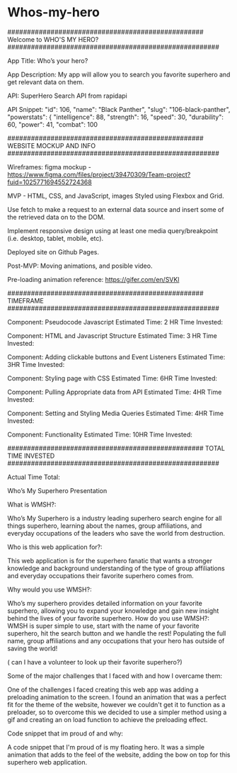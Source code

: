 # Whos-my-hero
################################################## Welcome to WHO'S MY HERO?  ######################################################

App Title: Who’s your hero?


App Description: My app will allow you to search you favorite superhero and get relevant data on them.


API: SuperHero Search API from rapidapi


API Snippet:  "id": 106,
        "name": "Black Panther",
        "slug": "106-black-panther",
        "powerstats": {
            "intelligence": 88,
            "strength": 16,
            "speed": 30,
            "durability": 60,
            "power": 41,
            "combat": 100

################################################## WEBSITE MOCKUP AND INFO ######################################################


Wireframes: figma mockup - https://www.figma.com/files/project/39470309/Team-project?fuid=1025771694552724368

MVP - HTML, CSS, and JavaScript, images
Styled using Flexbox and Grid.

Use fetch to make a request to an external data source and insert some of the retrieved data on to the DOM.

Implement responsive design using at least one media query/breakpoint (i.e. desktop, tablet, mobile, etc).

Deployed site on Github Pages.



Post-MVP: Moving animations, and posible video.

Pre-loading animation reference: https://gifer.com/en/SVKl


################################################## TIMEFRAME ######################################################


Component: Pseudocode Javascript
Estimated Time: 2 HR
Time Invested:






Component: HTML and Javascript Structure
Estimated Time: 3 HR
Time Invested:








Component: Adding clickable buttons and Event Listeners
Estimated Time:  3HR
Time Invested:






Component: Styling page with CSS
Estimated Time:  6HR
Time Invested:






Component: Pulling Appropriate data from API
Estimated Time: 4HR
Time Invested:







Component: Setting and Styling Media Queries
Estimated Time: 4HR
Time Invested:





Component: Functionality
Estimated Time: 10HR
Time Invested:




################################################## TOTAL TIME INVESTED ######################################################



Actual Time Total:




Who’s My Superhero Presentation

What is WMSH?:

Who’s My Superhero is a industry leading superhero search engine for all things superhero, learning about the names, group affiliations, and everyday occupations of the leaders who save the world from destruction.


Who is this web application for?:

This web application is for the superhero fanatic that wants a stronger knowledge and background understanding of the type of group affiliations and everyday occupations their favorite superhero comes from.

Why would you use WMSH?:

Who’s my superhero provides detailed information on your favorite superhero, allowing you to expand your knowledge and gain new insight behind the lives of your favorite superhero.
How do you use WMSH?:
WMSH is super simple to use, start with the name of your favorite superhero, hit the search button and we handle the rest! Populating the full name, group affiliations and any occupations that your hero has outside of saving the world!

( can I have a volunteer to look up their favorite superhero?)

Some of the major challenges that I faced with and how I overcame them:

One of the challenges I faced creating this web app was adding a preloading animation to the screen. I found an animation that was a perfect fit for the theme of the website, however we couldn't get it to function as a preloader, so to overcome this we decided to use a simpler method using a gif and creating an on load function to achieve the preloading effect. 


Code snippet that im proud of and why:

A code snippet that I'm proud of is my floating hero. It was a simple animation that adds to the feel of the website, adding the bow on top for this superhero web application.







